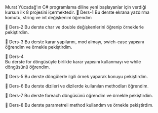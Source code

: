 Murat Yücadağ'ın C# programlama diline yeni başlayanlar için verdiği kursun ilk 8 projesini içermektedir.
📍 Ders-1
Bu derste ekrana yazdırma komutu, string ve int değişkenini öğrendim

📍 Ders-2
Bu derste char ve double değişkenlerini öğrenip örneklerle pekiştirdim.

📍 Ders-3
Bu derste karar yapılarını, mod almayı, swich-case yapısını öğrendim ve örnekle pekiştirdim.

📍 Ders-4  
Bu derste for döngüsüyle birlikte karar yapısını kullanmayı ve while döngüsünü öğrendim.

📍 Ders-5
Bu derste döngülerle ilgili örnek yaparak konuyu pekiştirdim.

📍 Ders-6
Bu derste dizileri ve dizilerde kullanılan methodları öğrendim. 

📍 Ders-7
Bu derste foreach döngüsünü öğrendim ve örnekle pekiştirdim.

📍 Ders-8
Bu derste parametreli method kullandım ve örnekle pekiştirdim.
